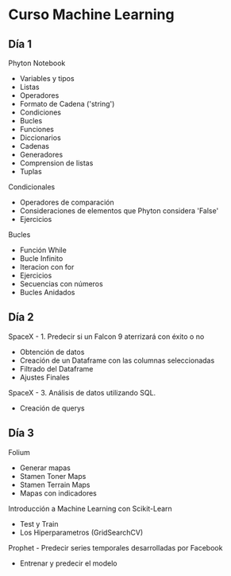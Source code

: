 # Curso Machine Learning

## Día 1
Phyton Notebook
  - Variables y tipos
  - Listas
  - Operadores
  - Formato de Cadena ('string')
  - Condiciones
  - Bucles
  - Funciones
  - Diccionarios
  - Cadenas
  - Generadores
  - Comprension de listas
  - Tuplas
  
Condicionales
  - Operadores de comparación
  - Consideraciones de elementos que Phyton considera 'False'
  - Ejercicios
  
Bucles
  - Función While
  - Bucle Infinito
  - Iteracion con for
  - Ejercicios
  - Secuencias con números
  - Bucles Anidados
  
## Día 2
SpaceX - 1. Predecir si un Falcon 9 aterrizará con éxito o no
  - Obtención de datos
  - Creación de un Dataframe con las columnas seleccionadas
  - Filtrado del Dataframe
  - Ajustes Finales 
  
 SpaceX - 3. Análisis de datos utilizando SQL. 
  - Creación de querys
  
 ## Día 3
 Folium
  - Generar mapas
  - Stamen Toner Maps
  - Stamen Terrain Maps
  - Mapas con indicadores
  
 Introducción a Machine Learning con Scikit-Learn
  - Test y Train
  - Los Hiperparametros (GridSearchCV)
  
 Prophet - Predecir series temporales desarrolladas por Facebook
  - Entrenar y predecir el modelo
  
